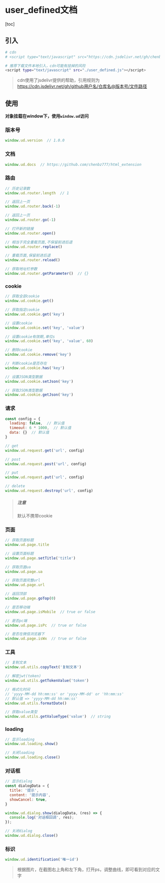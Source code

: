 # user_defined文档

[toc]



## 引入

```bash
# cdn
# <script type="text/javascript" src="https://cdn.jsdelivr.net/gh/chenbz777/html_extension/user_defined.js"></script>

# 推荐下载文件本地引入，cdn可能有挂掉的风险
<script type="text/javascript" src="./user_defined.js"></script>
```

> cdn使用了jsdelivr提供的帮助，引用规则为 https://cdn.jsdelivr.net/gh/github用户名/仓库名@版本号/文件路径



## 使用

**对象挂载在window下，使用`window.ud`访问**

### 版本号

```js
window.ud.version  // 1.0.0
```

### 文档

```js
window.ud.docs  // https://github.com/chenbz777/html_extension
```

### 路由

```js
// 历史记录数
window.ud.router.length  // 1

// 返回上一页
window.ud.router.back(-1)

// 返回上一页
window.ud.router.go(-1)

// 打开新的链接
window.ud.router.open()

// 相当于完全重载页面,不保留前进后退
window.ud.router.replace()

// 重载页面,保留前进后退
window.ud.router.reload()

// 获取地址栏参数
window.ud.router.getParameter()  // {}
```



### cookie

```js
// 获取全部cookie
window.ud.cookie.get()

// 获取指定cookie
window.ud.cookie.get('key')

// 设置cookie
window.ud.cookie.set('key', 'value')

// 设置cookie有效期,单位s
window.ud.cookie.set('key', 'value', 60)

// 删除cookie
window.ud.cookie.remove('key')

// 判断cookie是否存在
window.ud.cookie.has('key')

// 设置JSON类型数据
window.ud.cookie.setJson('key')

// 获取JSON类型数据
window.ud.cookie.getJson('key')
```



### 请求

```js
const config = {
  loading: false,  // 默认值
  timeout: 6 * 1000,  // 默认值
  data: {}  // 默认值
}

// get
window.ud.request.get('url', config)

// post
window.ud.request.post('url', config)

// put
window.ud.request.put('url', config)

// delete
window.ud.request.destroy('url', config)
```

> ##### 注意
>
> 默认不携带cookie



### 页面

```js
// 获取页面标题
window.ud.page.title

// 设置页面标题
window.ud.page.setTitle('title')

// 获取页面ua
window.ud.page.ua

// 获取页面完整url
window.ud.page.url

// 返回顶部
window.ud.page.goTop(0)

// 是否移动端
window.ud.page.isMobile  // true or false

// 是否pc端
window.ud.page.isPc  // true or false

// 是否在微信浏览器下
window.ud.page.isWx  // true or false
```



### 工具

```js
// 复制文本
window.ud.utils.copyText('复制文本')

// 解密jwt(token)
window.ud.utils.getTokenValue('token')

// 格式化时间
// 'yyyy-MM-dd hh:mm:ss' or 'yyyy-MM-dd' or 'hh:mm:ss'
// 默认值 => 'yyyy-MM-dd hh:mm:ss'
window.ud.utils.formatDate()

// 获取value类型
window.ud.utils.getValueType('value')  // string
```



### loading

```js
// 显示loading
window.ud.loading.show()

// 关闭loading
window.ud.loading.close()
```



### 对话框

```js
// 显示dialog
const dialogData = {
  title: '提示',
  content: '提示内容',
  showCancel: true,
}

window.ud.dialog.show(dialogData, (res) => {
  console.log('对话框回调', res);
});

// 关闭dialog
window.ud.dialog.close()
```



### 标识

```js
window.ud.identification('唯一id')
```

> 根据图片，在截图右上角和左下角，打开ps，调整曲线，即可看到对应的文字

